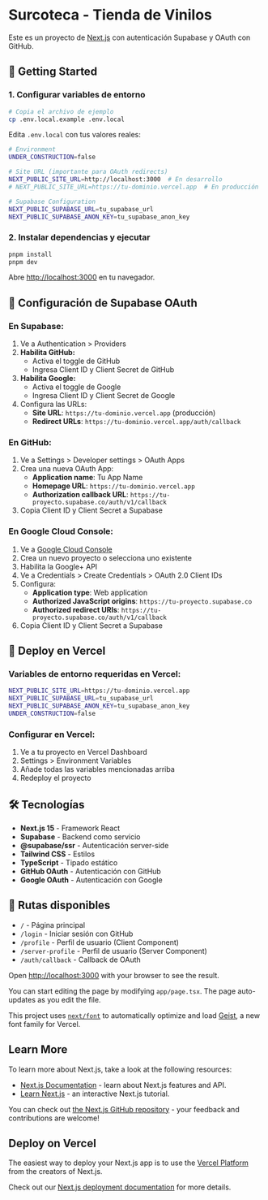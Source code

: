 # Surcoteca - Tienda de Vinilos

Este es un proyecto de [Next.js](https://nextjs.org) con autenticación Supabase y OAuth con GitHub.

## 🚀 Getting Started

### 1. Configurar variables de entorno

```bash
# Copia el archivo de ejemplo
cp .env.local.example .env.local
```

Edita `.env.local` con tus valores reales:

```bash
# Environment
UNDER_CONSTRUCTION=false

# Site URL (importante para OAuth redirects)
NEXT_PUBLIC_SITE_URL=http://localhost:3000  # En desarrollo
# NEXT_PUBLIC_SITE_URL=https://tu-dominio.vercel.app  # En producción

# Supabase Configuration
NEXT_PUBLIC_SUPABASE_URL=tu_supabase_url
NEXT_PUBLIC_SUPABASE_ANON_KEY=tu_supabase_anon_key
```

### 2. Instalar dependencias y ejecutar

```bash
pnpm install
pnpm dev
```

Abre [http://localhost:3000](http://localhost:3000) en tu navegador.

## 🔐 Configuración de Supabase OAuth

### En Supabase:
1. Ve a Authentication > Providers
2. **Habilita GitHub:**
   - Activa el toggle de GitHub
   - Ingresa Client ID y Client Secret de GitHub
3. **Habilita Google:**
   - Activa el toggle de Google
   - Ingresa Client ID y Client Secret de Google
4. Configura las URLs:
   - **Site URL**: `https://tu-dominio.vercel.app` (producción)
   - **Redirect URLs**: `https://tu-dominio.vercel.app/auth/callback`

### En GitHub:
1. Ve a Settings > Developer settings > OAuth Apps  
2. Crea una nueva OAuth App:
   - **Application name**: Tu App Name
   - **Homepage URL**: `https://tu-dominio.vercel.app`
   - **Authorization callback URL**: `https://tu-proyecto.supabase.co/auth/v1/callback`
3. Copia Client ID y Client Secret a Supabase

### En Google Cloud Console:
1. Ve a [Google Cloud Console](https://console.cloud.google.com/)
2. Crea un nuevo proyecto o selecciona uno existente
3. Habilita la Google+ API
4. Ve a Credentials > Create Credentials > OAuth 2.0 Client IDs
5. Configura:
   - **Application type**: Web application
   - **Authorized JavaScript origins**: `https://tu-proyecto.supabase.co`
   - **Authorized redirect URIs**: `https://tu-proyecto.supabase.co/auth/v1/callback`
6. Copia Client ID y Client Secret a Supabase

## 🚀 Deploy en Vercel

### Variables de entorno requeridas en Vercel:
```bash
NEXT_PUBLIC_SITE_URL=https://tu-dominio.vercel.app
NEXT_PUBLIC_SUPABASE_URL=tu_supabase_url  
NEXT_PUBLIC_SUPABASE_ANON_KEY=tu_supabase_anon_key
UNDER_CONSTRUCTION=false
```

### Configurar en Vercel:
1. Ve a tu proyecto en Vercel Dashboard
2. Settings > Environment Variables
3. Añade todas las variables mencionadas arriba
4. Redeploy el proyecto

## 🛠️ Tecnologías

- **Next.js 15** - Framework React
- **Supabase** - Backend como servicio
- **@supabase/ssr** - Autenticación server-side  
- **Tailwind CSS** - Estilos
- **TypeScript** - Tipado estático
- **GitHub OAuth** - Autenticación con GitHub
- **Google OAuth** - Autenticación con Google

## 📱 Rutas disponibles

- `/` - Página principal
- `/login` - Iniciar sesión con GitHub
- `/profile` - Perfil de usuario (Client Component)
- `/server-profile` - Perfil de usuario (Server Component)
- `/auth/callback` - Callback de OAuth

Open [http://localhost:3000](http://localhost:3000) with your browser to see the result.

You can start editing the page by modifying `app/page.tsx`. The page auto-updates as you edit the file.

This project uses [`next/font`](https://nextjs.org/docs/app/building-your-application/optimizing/fonts) to automatically optimize and load [Geist](https://vercel.com/font), a new font family for Vercel.

## Learn More

To learn more about Next.js, take a look at the following resources:

- [Next.js Documentation](https://nextjs.org/docs) - learn about Next.js features and API.
- [Learn Next.js](https://nextjs.org/learn) - an interactive Next.js tutorial.

You can check out [the Next.js GitHub repository](https://github.com/vercel/next.js) - your feedback and contributions are welcome!

## Deploy on Vercel

The easiest way to deploy your Next.js app is to use the [Vercel Platform](https://vercel.com/new?utm_medium=default-template&filter=next.js&utm_source=create-next-app&utm_campaign=create-next-app-readme) from the creators of Next.js.

Check out our [Next.js deployment documentation](https://nextjs.org/docs/app/building-your-application/deploying) for more details.

